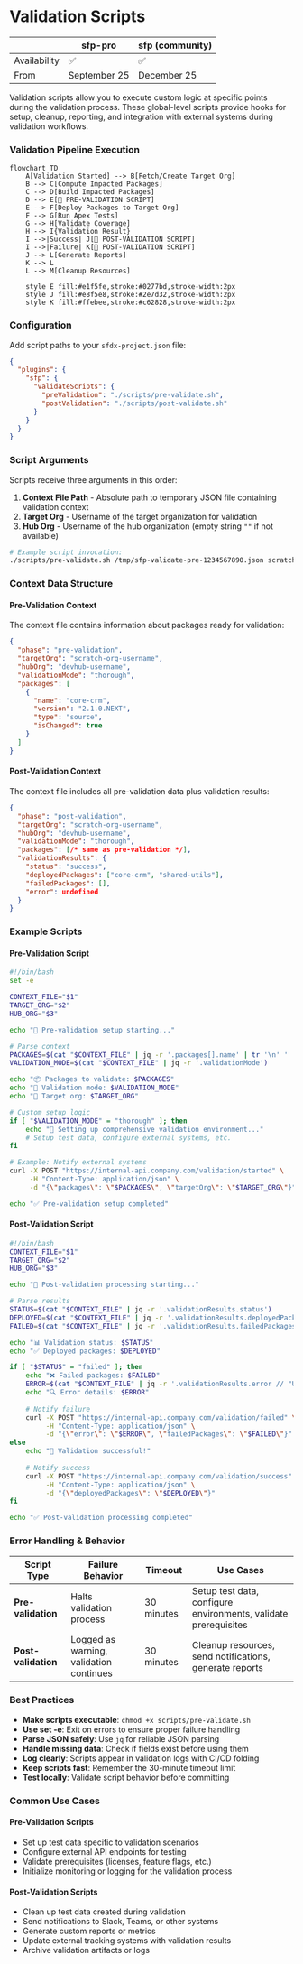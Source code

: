 # Validation Scripts

|              | sfp-pro      | sfp (community) |
| ------------ | ------------ | --------------- |
| Availability | ✅            | ✅               |
| From         | September 25 | December 25     |

Validation scripts allow you to execute custom logic at specific points during the validation process. These global-level scripts provide hooks for setup, cleanup, reporting, and integration with external systems during validation workflows.

### Validation Pipeline Execution

```mermaid
flowchart TD
    A[Validation Started] --> B[Fetch/Create Target Org]
    B --> C[Compute Impacted Packages]
    C --> D[Build Impacted Packages]
    D --> E[🔧 PRE-VALIDATION SCRIPT]
    E --> F[Deploy Packages to Target Org]
    F --> G[Run Apex Tests]
    G --> H[Validate Coverage]
    H --> I{Validation Result}
    I -->|Success| J[🏁 POST-VALIDATION SCRIPT]
    I -->|Failure| K[🏁 POST-VALIDATION SCRIPT]
    J --> L[Generate Reports]
    K --> L
    L --> M[Cleanup Resources]
    
    style E fill:#e1f5fe,stroke:#0277bd,stroke-width:2px
    style J fill:#e8f5e8,stroke:#2e7d32,stroke-width:2px
    style K fill:#ffebee,stroke:#c62828,stroke-width:2px
```

### Configuration

Add script paths to your `sfdx-project.json` file:

```json
{
  "plugins": {
    "sfp": {
      "validateScripts": {
        "preValidation": "./scripts/pre-validate.sh",
        "postValidation": "./scripts/post-validate.sh"
      }
    }
  }
}
```

### Script Arguments

Scripts receive three arguments in this order:

1. **Context File Path** - Absolute path to temporary JSON file containing validation context
2. **Target Org** - Username of the target organization for validation
3. **Hub Org** - Username of the hub organization (empty string `""` if not available)

```bash
# Example script invocation:
./scripts/pre-validate.sh /tmp/sfp-validate-pre-1234567890.json scratch-org-user@example.com devhub@example.com
```

### Context Data Structure

#### Pre-Validation Context

The context file contains information about packages ready for validation:

```json
{
  "phase": "pre-validation",
  "targetOrg": "scratch-org-username",
  "hubOrg": "devhub-username",
  "validationMode": "thorough",
  "packages": [
    {
      "name": "core-crm",
      "version": "2.1.0.NEXT", 
      "type": "source",
      "isChanged": true
    }
  ]
}
```

#### Post-Validation Context

The context file includes all pre-validation data plus validation results:

```json
{
  "phase": "post-validation",
  "targetOrg": "scratch-org-username",
  "hubOrg": "devhub-username",
  "validationMode": "thorough",
  "packages": [/* same as pre-validation */],
  "validationResults": {
    "status": "success",
    "deployedPackages": ["core-crm", "shared-utils"],
    "failedPackages": [],
    "error": undefined
  }
}
```

### Example Scripts

#### Pre-Validation Script

```bash
#!/bin/bash
set -e

CONTEXT_FILE="$1"
TARGET_ORG="$2"
HUB_ORG="$3"

echo "🔧 Pre-validation setup starting..."

# Parse context
PACKAGES=$(cat "$CONTEXT_FILE" | jq -r '.packages[].name' | tr '\n' ' ')
VALIDATION_MODE=$(cat "$CONTEXT_FILE" | jq -r '.validationMode')

echo "📦 Packages to validate: $PACKAGES"
echo "🎯 Validation mode: $VALIDATION_MODE"
echo "🏢 Target org: $TARGET_ORG"

# Custom setup logic
if [ "$VALIDATION_MODE" = "thorough" ]; then
    echo "🔧 Setting up comprehensive validation environment..."
    # Setup test data, configure external systems, etc.
fi

# Example: Notify external systems
curl -X POST "https://internal-api.company.com/validation/started" \
     -H "Content-Type: application/json" \
     -d "{\"packages\": \"$PACKAGES\", \"targetOrg\": \"$TARGET_ORG\"}"

echo "✅ Pre-validation setup completed"
```

#### Post-Validation Script

```bash
#!/bin/bash
CONTEXT_FILE="$1"
TARGET_ORG="$2"
HUB_ORG="$3"

echo "🏁 Post-validation processing starting..."

# Parse results
STATUS=$(cat "$CONTEXT_FILE" | jq -r '.validationResults.status')
DEPLOYED=$(cat "$CONTEXT_FILE" | jq -r '.validationResults.deployedPackages[]' | tr '\n' ' ')
FAILED=$(cat "$CONTEXT_FILE" | jq -r '.validationResults.failedPackages[]' | tr '\n' ' ')

echo "📊 Validation status: $STATUS"
echo "✅ Deployed packages: $DEPLOYED"

if [ "$STATUS" = "failed" ]; then
    echo "❌ Failed packages: $FAILED"
    ERROR=$(cat "$CONTEXT_FILE" | jq -r '.validationResults.error // "Unknown error"')
    echo "🔍 Error details: $ERROR"
    
    # Notify failure
    curl -X POST "https://internal-api.company.com/validation/failed" \
         -H "Content-Type: application/json" \
         -d "{\"error\": \"$ERROR\", \"failedPackages\": \"$FAILED\"}"
else
    echo "🎉 Validation successful!"
    
    # Notify success  
    curl -X POST "https://internal-api.company.com/validation/success" \
         -H "Content-Type: application/json" \
         -d "{\"deployedPackages\": \"$DEPLOYED\"}"
fi

echo "✅ Post-validation processing completed"
```

### Error Handling & Behavior

| Script Type         | Failure Behavior                        | Timeout    | Use Cases                                                       |
| ------------------- | --------------------------------------- | ---------- | --------------------------------------------------------------- |
| **Pre-validation**  | Halts validation process                | 30 minutes | Setup test data, configure environments, validate prerequisites |
| **Post-validation** | Logged as warning, validation continues | 30 minutes | Cleanup resources, send notifications, generate reports         |

### Best Practices

* **Make scripts executable**: `chmod +x scripts/pre-validate.sh`
* **Use set -e**: Exit on errors to ensure proper failure handling
* **Parse JSON safely**: Use `jq` for reliable JSON parsing
* **Handle missing data**: Check if fields exist before using them
* **Log clearly**: Scripts appear in validation logs with CI/CD folding
* **Keep scripts fast**: Remember the 30-minute timeout limit
* **Test locally**: Validate script behavior before committing

### Common Use Cases

#### Pre-Validation Scripts

* Set up test data specific to validation scenarios
* Configure external API endpoints for testing
* Validate prerequisites (licenses, feature flags, etc.)
* Initialize monitoring or logging for the validation process

#### Post-Validation Scripts

* Clean up test data created during validation
* Send notifications to Slack, Teams, or other systems
* Generate custom reports or metrics
* Update external tracking systems with validation results
* Archive validation artifacts or logs

